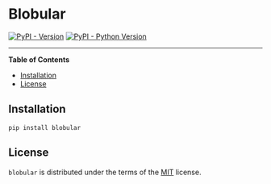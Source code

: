 # Blobular

[![PyPI - Version](https://img.shields.io/pypi/v/blobular.svg)](https://pypi.org/project/blobular)
[![PyPI - Python Version](https://img.shields.io/pypi/pyversions/blobular.svg)](https://pypi.org/project/blobular)

-----

**Table of Contents**

- [Installation](#installation)
- [License](#license)

## Installation

```console
pip install blobular
```

## License

`blobular` is distributed under the terms of the [MIT](https://spdx.org/licenses/MIT.html) license.
